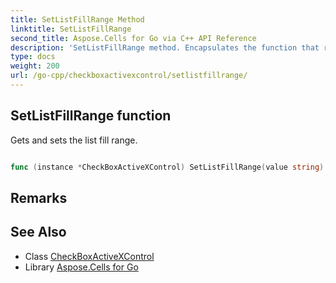 ```yaml
---
title: SetListFillRange Method 
linktitle: SetListFillRange
second_title: Aspose.Cells for Go via C++ API Reference
description: 'SetListFillRange method. Encapsulates the function that represents setlistfillrange in Go.'
type: docs
weight: 200
url: /go-cpp/checkboxactivexcontrol/setlistfillrange/
---
```


## SetListFillRange function

Gets and sets the list fill range.

```go

func (instance *CheckBoxActiveXControl) SetListFillRange(value string)  error

```

## Remarks


## See Also

* Class [CheckBoxActiveXControl](../)
* Library [Aspose.Cells for Go](../../)
